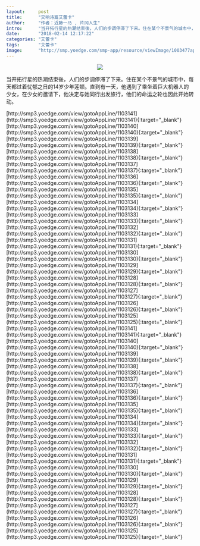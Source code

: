 ```yaml
---
layout:     post
title:      "交响诗篇艾蕾卡"
author:     "作者：近藤一马 , 片冈人生"
intro:      "当开拓行星的热潮结束後，人们的步调停滞了下来。住在某个不景气的城市中，每天都过着忧郁之日的14岁少年莲顿。直到有一天，他遇到了乘坐着巨大机器人的少女，在少女的邀请下，他决定与她同行出发旅行，他们的命运之轮也因此开始转动。"
date:       "2018-02-14 12:17:22"
categories: "艾蕾卡"
tags:       "艾蕾卡"
image:      "http://smp.yoedge.com/smp-app/resource/viewImage/1003477appline.png"
---
```

<div style="text-align: center">
<p><img src="http://smp.yoedge.com/smp-app/resource/viewImage/1003477appline.png"/></p>
</div>
<p class="post-meta">
<span>当开拓行星的热潮结束後，人们的步调停滞了下来。住在某个不景气的城市中，每天都过着忧郁之日的14岁少年莲顿。直到有一天，他遇到了乘坐着巨大机器人的少女，在少女的邀请下，他决定与她同行出发旅行，他们的命运之轮也因此开始转动。</span>
</p>
[http://smp3.yoedge.com/view/gotoAppLine/1103141](http://smp3.yoedge.com/view/gotoAppLine/1103141){:target="_blank"}
[http://smp3.yoedge.com/view/gotoAppLine/1103140](http://smp3.yoedge.com/view/gotoAppLine/1103140){:target="_blank"}
[http://smp3.yoedge.com/view/gotoAppLine/1103139](http://smp3.yoedge.com/view/gotoAppLine/1103139){:target="_blank"}
[http://smp3.yoedge.com/view/gotoAppLine/1103138](http://smp3.yoedge.com/view/gotoAppLine/1103138){:target="_blank"}
[http://smp3.yoedge.com/view/gotoAppLine/1103137](http://smp3.yoedge.com/view/gotoAppLine/1103137){:target="_blank"}
[http://smp3.yoedge.com/view/gotoAppLine/1103136](http://smp3.yoedge.com/view/gotoAppLine/1103136){:target="_blank"}
[http://smp3.yoedge.com/view/gotoAppLine/1103135](http://smp3.yoedge.com/view/gotoAppLine/1103135){:target="_blank"}
[http://smp3.yoedge.com/view/gotoAppLine/1103134](http://smp3.yoedge.com/view/gotoAppLine/1103134){:target="_blank"}
[http://smp3.yoedge.com/view/gotoAppLine/1103133](http://smp3.yoedge.com/view/gotoAppLine/1103133){:target="_blank"}
[http://smp3.yoedge.com/view/gotoAppLine/1103132](http://smp3.yoedge.com/view/gotoAppLine/1103132){:target="_blank"}
[http://smp3.yoedge.com/view/gotoAppLine/1103131](http://smp3.yoedge.com/view/gotoAppLine/1103131){:target="_blank"}
[http://smp3.yoedge.com/view/gotoAppLine/1103130](http://smp3.yoedge.com/view/gotoAppLine/1103130){:target="_blank"}
[http://smp3.yoedge.com/view/gotoAppLine/1103129](http://smp3.yoedge.com/view/gotoAppLine/1103129){:target="_blank"}
[http://smp3.yoedge.com/view/gotoAppLine/1103128](http://smp3.yoedge.com/view/gotoAppLine/1103128){:target="_blank"}
[http://smp3.yoedge.com/view/gotoAppLine/1103127](http://smp3.yoedge.com/view/gotoAppLine/1103127){:target="_blank"}
[http://smp3.yoedge.com/view/gotoAppLine/1103126](http://smp3.yoedge.com/view/gotoAppLine/1103126){:target="_blank"}
[http://smp3.yoedge.com/view/gotoAppLine/1103125](http://smp3.yoedge.com/view/gotoAppLine/1103125){:target="_blank"}
[http://smp3.yoedge.com/view/gotoAppLine/1103141](http://smp3.yoedge.com/view/gotoAppLine/1103141){:target="_blank"}
[http://smp3.yoedge.com/view/gotoAppLine/1103140](http://smp3.yoedge.com/view/gotoAppLine/1103140){:target="_blank"}
[http://smp3.yoedge.com/view/gotoAppLine/1103139](http://smp3.yoedge.com/view/gotoAppLine/1103139){:target="_blank"}
[http://smp3.yoedge.com/view/gotoAppLine/1103138](http://smp3.yoedge.com/view/gotoAppLine/1103138){:target="_blank"}
[http://smp3.yoedge.com/view/gotoAppLine/1103137](http://smp3.yoedge.com/view/gotoAppLine/1103137){:target="_blank"}
[http://smp3.yoedge.com/view/gotoAppLine/1103136](http://smp3.yoedge.com/view/gotoAppLine/1103136){:target="_blank"}
[http://smp3.yoedge.com/view/gotoAppLine/1103135](http://smp3.yoedge.com/view/gotoAppLine/1103135){:target="_blank"}
[http://smp3.yoedge.com/view/gotoAppLine/1103134](http://smp3.yoedge.com/view/gotoAppLine/1103134){:target="_blank"}
[http://smp3.yoedge.com/view/gotoAppLine/1103133](http://smp3.yoedge.com/view/gotoAppLine/1103133){:target="_blank"}
[http://smp3.yoedge.com/view/gotoAppLine/1103132](http://smp3.yoedge.com/view/gotoAppLine/1103132){:target="_blank"}
[http://smp3.yoedge.com/view/gotoAppLine/1103131](http://smp3.yoedge.com/view/gotoAppLine/1103131){:target="_blank"}
[http://smp3.yoedge.com/view/gotoAppLine/1103130](http://smp3.yoedge.com/view/gotoAppLine/1103130){:target="_blank"}
[http://smp3.yoedge.com/view/gotoAppLine/1103129](http://smp3.yoedge.com/view/gotoAppLine/1103129){:target="_blank"}
[http://smp3.yoedge.com/view/gotoAppLine/1103128](http://smp3.yoedge.com/view/gotoAppLine/1103128){:target="_blank"}
[http://smp3.yoedge.com/view/gotoAppLine/1103127](http://smp3.yoedge.com/view/gotoAppLine/1103127){:target="_blank"}
[http://smp3.yoedge.com/view/gotoAppLine/1103126](http://smp3.yoedge.com/view/gotoAppLine/1103126){:target="_blank"}
[http://smp3.yoedge.com/view/gotoAppLine/1103125](http://smp3.yoedge.com/view/gotoAppLine/1103125){:target="_blank"}



